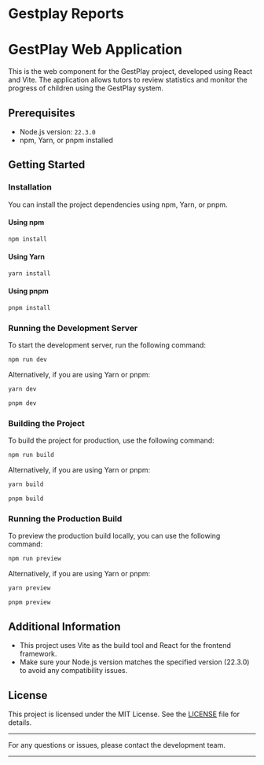 # Gestplay Reports
# GestPlay Web Application

This is the web component for the GestPlay project, developed using React and Vite. The application allows tutors to review statistics and monitor the progress of children using the GestPlay system.

## Prerequisites

- Node.js version: `22.3.0`
- npm, Yarn, or pnpm installed

## Getting Started

### Installation

You can install the project dependencies using npm, Yarn, or pnpm.

#### Using npm

```bash
npm install
```

#### Using Yarn

```bash
yarn install
```

#### Using pnpm

```bash
pnpm install
```

### Running the Development Server

To start the development server, run the following command:

```bash
npm run dev
```

Alternatively, if you are using Yarn or pnpm:

```bash
yarn dev
```

```bash
pnpm dev
```

### Building the Project

To build the project for production, use the following command:

```bash
npm run build
```

Alternatively, if you are using Yarn or pnpm:

```bash
yarn build
```

```bash
pnpm build
```

### Running the Production Build

To preview the production build locally, you can use the following command:

```bash
npm run preview
```

Alternatively, if you are using Yarn or pnpm:

```bash
yarn preview
```

```bash
pnpm preview
```

## Additional Information

- This project uses Vite as the build tool and React for the frontend framework.
- Make sure your Node.js version matches the specified version (22.3.0) to avoid any compatibility issues.

## License

This project is licensed under the MIT License. See the [LICENSE](LICENSE) file for details.

---

For any questions or issues, please contact the development team.

---